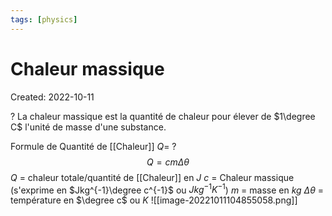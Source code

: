 ```yaml
---
tags: [physics] 
---
```

# Chaleur massique
Created: 2022-10-11

?
La chaleur massique est la quantité de chaleur pour élever de $1\degree C$ l'unité de masse d'une substance.

Formule de Quantité de [[Chaleur]] $Q$=
?
$$Q = cm\Delta \theta$$
$Q$ = chaleur totale/quantité de [[Chaleur]] en $J$
$c$ = Chaleur massique (s'exprime en $Jkg^{-1}\degree c^{-1}$ ou $Jkg^{-1}K^{-1}$)
$m$ = masse en $kg$
$\Delta \theta$ = température en $\degree c$ ou $K$
![[image-20221011104855058.png]]
<!--SR:!2022-10-16,3,250-->





